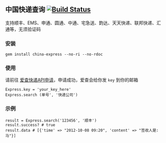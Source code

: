 ## 中国快递查询 [![Build Status](https://secure.travis-ci.org/saberma/china-express.png)](http://travis-ci.org/saberma/china-express)

支持顺丰、EMS、申通、圆通、中通、宅急送、韵达、天天快递、联邦快递、汇通等，无须验证码

### 安装

    gem install china-express --no-ri --no-rdoc

### 使用

请前往 [爱查快递API申请](http://www.ickd.cn/api/reg.html)，申请成功，爱查会给你发 `key` 到你的邮箱

    Express.key = 'your_key_here'
    Express.search (单号', '快递公司')

### 示例

    result = Express.search('123456', '顺丰')
    result.success? # true
    result.data # [{'time' => "2012-10-08 09:20", 'content' => "签收人是:马"}]
